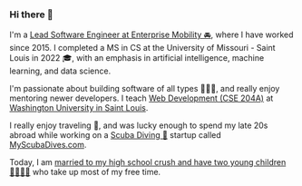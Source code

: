 ### Hi there 👋

I'm a [Lead Software Engineer at Enterprise Mobility 🚘](https://www.linkedin.com/in/samtihen/), where I have worked since 2015. I completed a MS in CS at the University of Missouri - Saint Louis in 2022 🎓, with an emphasis in artificial intelligence, machine learning, and data science.

I'm passionate about building software of all types 🧑🏻‍💻, and really enjoy mentoring newer developers. I teach [Web Development (CSE 204A)](https://github.com/wustlcse204) at [Washington University in Saint Louis](https://wustl.edu/).

I really enjoy traveling 🧳, and was lucky enough to spend my late 20s abroad while working on a [Scuba Diving 🤿](https://www.youtube.com/watch?v=3j4-ncvzolA) startup called [MyScubaDives.com](http://www.myscubadives.com).

Today, I am [married to my high school crush and have two young children 👨‍👩‍👦‍👦](https://www.flickr.com/people/samtihen/) who take up most of my free time.

<!--
**samtihen/samtihen** is a ✨ _special_ ✨ repository because its `README.md` (this file) appears on your GitHub profile.

Here are some ideas to get you started:

- 🔭 I’m currently working on ...
- 🌱 I’m currently learning ...
- 👯 I’m looking to collaborate on ...
- 🤔 I’m looking for help with ...
- 💬 Ask me about ...
- 📫 How to reach me: ...
- 😄 Pronouns: ...
- ⚡ Fun fact: ...
-->
